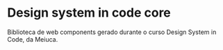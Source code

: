 # Design system in code core

Biblioteca de web components gerado durante o curso Design System in Code, da Meiuca.
